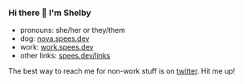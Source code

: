### Hi there 👋 I'm Shelby

- pronouns: she/her or they/them
- dog: [nova.spees.dev](https://nova.spees.dev)
- work: [work.spees.dev](https://work.spees.dev)
- other links: [spees.dev/links](https://spees.dev/links)

The best way to reach me for non-work stuff is on [twitter](http://twitter.com/shelbyspees).
Hit me up! 
